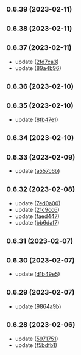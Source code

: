 ## <small>0.6.39 (2023-02-11)</small>




## <small>0.6.38 (2023-02-11)</small>




## <small>0.6.37 (2023-02-11)</small>

* update ([2fd7ca3](https://github.com/obvious21/o21pay-components/commit/2fd7ca3))
* update ([89a4b96](https://github.com/obvious21/o21pay-components/commit/89a4b96))



## <small>0.6.36 (2023-02-10)</small>




## <small>0.6.35 (2023-02-10)</small>

* update ([8fb47e1](https://github.com/obvious21/o21pay-components/commit/8fb47e1))



## <small>0.6.34 (2023-02-10)</small>




## <small>0.6.33 (2023-02-09)</small>

* update ([a557c6b](https://github.com/obvious21/o21pay-components/commit/a557c6b))



## <small>0.6.32 (2023-02-08)</small>

* update ([7ed0a00](https://github.com/obvious21/o21pay-components/commit/7ed0a00))
* update ([21c9cc6](https://github.com/obvious21/o21pay-components/commit/21c9cc6))
* update ([faed447](https://github.com/obvious21/o21pay-components/commit/faed447))
* update ([bb6daf7](https://github.com/obvious21/o21pay-components/commit/bb6daf7))



## <small>0.6.31 (2023-02-07)</small>




## <small>0.6.30 (2023-02-07)</small>

* update ([d1b49e5](https://github.com/obvious21/o21pay-components/commit/d1b49e5))



## <small>0.6.29 (2023-02-07)</small>

* update ([9864a9b](https://github.com/obvious21/o21pay-components/commit/9864a9b))



## <small>0.6.28 (2023-02-06)</small>

* update ([5971751](https://github.com/obvious21/o21pay-components/commit/5971751))
* update ([f5bdfb1](https://github.com/obvious21/o21pay-components/commit/f5bdfb1))




